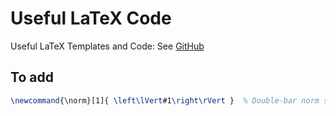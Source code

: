# Useful LaTeX Code
Useful LaTeX Templates and Code: See [GitHub](http://github.com)

## To add
```latex
\newcommand{\norm}[1]{ \left\lVert#1\right\rVert }	% Double-bar norm symbol
```
